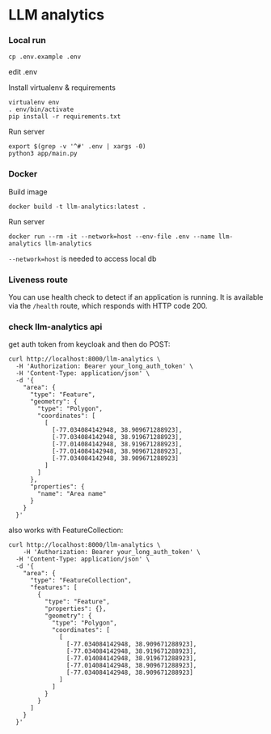 # LLM analytics

### Local run

```shell
cp .env.example .env
```

edit .env

Install virtualenv & requirements

```shell
virtualenv env
. env/bin/activate
pip install -r requirements.txt
```

Run server

```shell
export $(grep -v '^#' .env | xargs -0) 
python3 app/main.py
```

### Docker

Build image

```shell
docker build -t llm-analytics:latest . 
```

Run server

```shell
docker run --rm -it --network=host --env-file .env --name llm-analytics llm-analytics
```

`--network=host` is needed to access local db

### Liveness route

You can use health check to detect if an application is running. It is available via the `/health` route, which responds
with HTTP code 200. 

### check llm-analytics api

get auth token from keycloak and then do POST:

```shell
curl http://localhost:8000/llm-analytics \
  -H 'Authorization: Bearer your_long_auth_token' \
  -H 'Content-Type: application/json' \
  -d '{
    "area": {
      "type": "Feature",
      "geometry": {
        "type": "Polygon",
        "coordinates": [
          [
            [-77.034084142948, 38.909671288923],
            [-77.034084142948, 38.919671288923],
            [-77.014084142948, 38.919671288923],
            [-77.014084142948, 38.909671288923],
            [-77.034084142948, 38.909671288923]
          ]
        ]
      },
      "properties": {
        "name": "Area name"
      }
    }
  }'
```

also works with FeatureCollection:

```shell
curl http://localhost:8000/llm-analytics \
    -H 'Authorization: Bearer your_long_auth_token' \
  -H 'Content-Type: application/json' \
  -d '{
    "area": {
      "type": "FeatureCollection",
      "features": [
        {
          "type": "Feature",
          "properties": {},
          "geometry": {
            "type": "Polygon",
            "coordinates": [
              [
                [-77.034084142948, 38.909671288923],
                [-77.034084142948, 38.919671288923],
                [-77.014084142948, 38.919671288923],
                [-77.014084142948, 38.909671288923],
                [-77.034084142948, 38.909671288923]
              ]
            ]
          }
        }
      ]
    }
  }'
```
